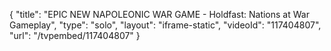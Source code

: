 {
    "title": "EPIC NEW NAPOLEONIC WAR GAME - Holdfast: Nations at War Gameplay",
    "type": "solo",
    "layout": "iframe-static",
    "videoId": "117404807",
    "url": "\/tvpembed\/117404807"
}
